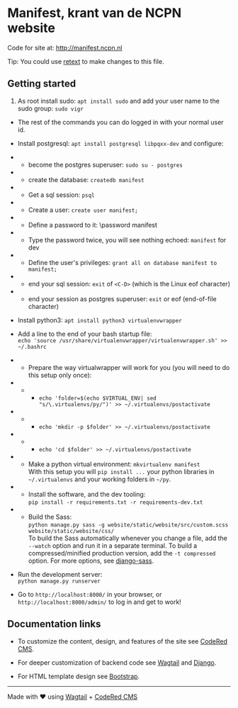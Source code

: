 # Manifest, krant van de NCPN website

Code for site at: http://manifest.ncpn.nl

Tip: You could use [retext](https://github.com/retext-project/retext) to make changes to this file.

## Getting started

1. As root install sudo: `apt install sudo` and add your user name to the sudo group: `sudo vigr`

- The rest of the commands you can do logged in with your normal user id.
- Install postgresql: `apt install postgresql libpqxx-dev` and configure:
- - become the postgres superuser: `sudo su - postgres`
- - create the database: `createdb manifest`
- - Get a sql session: `psql`
- - Create a user: `create user manifest;`
- - Define a password to it: \password manifest
- - Type the password twice, you will see nothing echoed: `manifest` for dev
- - Define the user's privileges: `grant all on database manifest to manifest;`
- - end your sql session: `exit` of `<C-D>` (which is the Linux eof character)
- - end your session as postgres superuser: `exit` or eof (end-of-file character)

- Install python3: `apt install python3 virtualenvwrapper`
- Add a line to the end of your bash startup file:<br>
`echo 'source /usr/share/virtualenvwrapper/virtualenvwrapper.sh' >> ~/.bashrc`
- - Prepare the way virtualwrapper will work for you (you will need to do this setup only once):
- - - `echo 'folder=$(echo $VIRTUAL_ENV| sed "s/\.virtualenvs/py/")' >> ~/.virtualenvs/postactivate`
- - - `echo 'mkdir -p $folder' >> ~/.virtualenvs/postactivate`
- - - `echo 'cd $folder' >> ~/.virtualenvs/postactivate`

- - Make a python virtual environment: `mkvirtualenv manifest`<br>
With this setup you will `pip install ...` your python libraries in `~/.virtualenvs` and your working folders in `~/py`.

- - Install the software, and the dev tooling:<br>
   `pip install -r requirements.txt -r requirements-dev.txt`

- - Build the Sass:<br>
   `python manage.py sass -g website/static/website/src/custom.scss website/static/website/css/`<br>
   To build the Sass automatically whenever you change a file, add the `--watch`
   option and run it in a separate terminal. To build a compressed/minified
   production version, add the `-t compressed` option. For more options, see
   [django-sass](https://github.com/coderedcorp/django-sass/).

- Run the development server:<br>
   `python manage.py runserver`

- Go to `http://localhost:8000/` in your browser, or `http://localhost:8000/admin/` to log in and get to work!


## Documentation links

* To customize the content, design, and features of the site see
  [CodeRed CMS](https://docs.coderedcorp.com/cms/).

* For deeper customization of backend code see
  [Wagtail](http://docs.wagtail.io/) and
  [Django](https://docs.djangoproject.com/).

* For HTML template design see [Bootstrap](https://getbootstrap.com/).

---

Made with ♥ using [Wagtail](https://wagtail.io/) +
[CodeRed CMS](https://www.coderedcorp.com/cms/)
